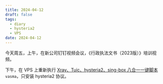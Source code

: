 ```yaml
---
title: 2024-04-12
draft: false
tags:
  - diary
  - hysteria2
  - VPS
date: 2024-04-12
---
```

今天周五，上午，在新公司钉钉视频会议，《行政执法文书（2023版）》培训视频。

下午，在 VPS 上重新执行 [Xray、Tuic、hysteria2、sing-box 八合一一键脚本](https://github.com/mack-a/v2ray-agent) `vasma`，只安装 hysteria2 协议。

